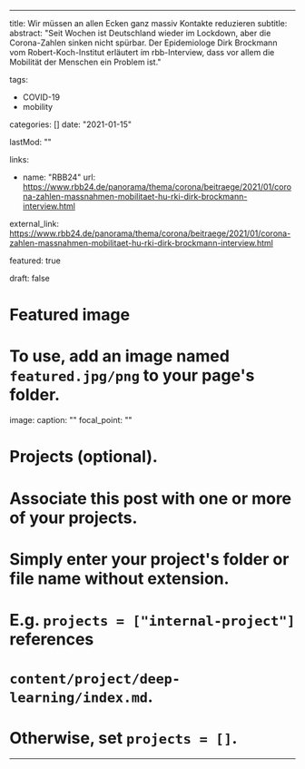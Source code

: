 
---
title: Wir müssen an allen Ecken ganz massiv Kontakte reduzieren
subtitle:
abstract: "Seit Wochen ist Deutschland wieder im Lockdown, aber die Corona-Zahlen sinken nicht spürbar. Der Epidemiologe Dirk Brockmann vom Robert-Koch-Institut erläutert im rbb-Interview, dass vor allem die Mobilität der Menschen ein Problem ist."

tags:
- COVID-19
- mobility

categories: []
date: "2021-01-15"

lastMod: ""

links:
- name: "RBB24"
  url: https://www.rbb24.de/panorama/thema/corona/beitraege/2021/01/corona-zahlen-massnahmen-mobilitaet-hu-rki-dirk-brockmann-interview.html
  
external_link: https://www.rbb24.de/panorama/thema/corona/beitraege/2021/01/corona-zahlen-massnahmen-mobilitaet-hu-rki-dirk-brockmann-interview.html

featured: true

draft: false

# Featured image
# To use, add an image named `featured.jpg/png` to your page's folder.
image:
caption: ""
focal_point: ""

# Projects (optional).
#   Associate this post with one or more of your projects.
#   Simply enter your project's folder or file name without extension.
#   E.g. `projects = ["internal-project"]` references
#   `content/project/deep-learning/index.md`.
#   Otherwise, set `projects = []`.

---
